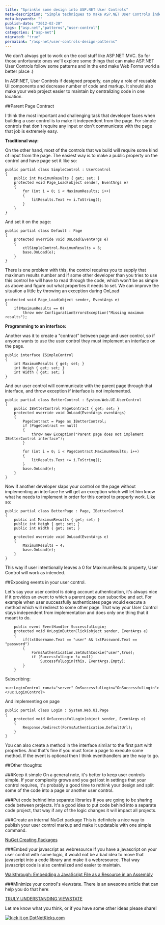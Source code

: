 ```yaml
---
title: "Sprinkle some design into ASP.NET User Controls"
meta-description: "Simple techniques to make ASP.NET User Controls independent unit of work."
meta-keywords: ""
publish-date: "2012-02-20"
tags: ["asp.net","patterns","user-control"]
categories: ["asp-net"]
migrated: "true"
permalink: "/asp-net/user-controls-design-patterns"
---
```

We don't always get to work on the cool stuff like ASP.NET MVC. So for those unfortunate ones we'll explore some things that can make ASP.NET User Controls follow some patterns and in the end make Web Forms world a better place :)

In ASP.NET, User Controls if designed properly, can play a role of reusable UI components and decrease number of code and markup. It should also make your web project easier to maintain by centralizing code in one location. 

##Parent Page Contract

I think the most important and challenging task that developer faces when building a user control is to make it independent from the page. For simple controls that  don't require any input or don't communicate with the page that job is extremely easy. 

**Traditional way:**

On the other hand, most of the controls that we build will require some kind of input from the page. The easiest way is to make a public property on the control and have page set it like so:


    public partial class SimpleControl : UserControl
    {
        public int MaximumResults { get; set; }
        protected void Page_Load(object sender, EventArgs e)
        {
            for (int i = 0; i < MaximumResults; i++)
            {
                litResults.Text += i.ToString();
            }
        }
    }

And set it on the page:

    public partial class Default : Page
    {
        protected override void OnLoad(EventArgs e)
        {
            ctlSimpleControl.MaximumResults = 5;
            base.OnLoad(e);
        }
    }

There is one problem with this, the control requires you to supply that maximum results number and if some other developer than you tries to use this control he will have to read through the code, which won't be as simple as above and figure out what properties it needs to set. We can improve the situation a little by throwing an exception during OnLoad

    protected void Page_Load(object sender, EventArgs e)
    {
        if(MaximumResults == 0)
            throw new ConfigurationErrorsException("Missing maximum results");

**Programming to an interface:**

Another was it to create a "contract" between page and user control, so if anyone wants to use the user control they must implement an interface on the page.

    public interface ISimpleControl
    {
        int MaximumResults { get; set; }
        int Heigh { get; set; }
        int Width { get; set; }
    }

And our user control will communicate with the parent page through that interface, and throw exception if interface is not implemented. 

    public partial class BetterControl : System.Web.UI.UserControl
    {
        public IBetterControl PageContract { get; set; }
        protected override void OnLoad(EventArgs eventArgs)
        {
            PageContract = Page as IBetterControl;
            if (PageContract == null)
            {
                throw new Exception("Parent page does not implement IBetterControl interface");
            }
    
            for (int i = 0; i < PageContract.MaximumResults; i++)
            {
                litResults.Text += i.ToString();
            }
            base.OnLoad(e);
        }
    }

Now if another developer slaps your control on the page without implementing an interface he will get an exception which will let him know what he needs to implement in order for this control to properly work. Like so:

    public partial class BetterPage : Page, IBetterControl 
    {
        public int MaximumResults { get; set; }
        public int Heigh { get; set; }
        public int Width { get; set; }

        protected override void OnLoad(EventArgs e)
        {
            MaximumResults = 4;
            base.OnLoad(e);
        }
    }

This way if user intentionally leaves a 0 for MaximumResults property, User Control will work as intended. 

##Exposing events in your user control. 

Let's say your user control is doing account authentication, it's always nice if it provides an event to which a parent page can subscribe and act. For example when user successfully authenticates page would execute a method which will redirect to some other page. That way your User Control stays independent from implementation and does only one thing that it meant to do.

        public event EventHandler SuccessfulLogin;
        protected void OnLoginButtonClick(object sender, EventArgs e)
        {
            if(txtUsername.Text == "user" && txtPassword.Text == "password")
            {
                FormsAuthentication.SetAuthCookie("user",true);
                if (SuccessfulLogin != null)
                    SuccessfulLogin(this, EventArgs.Empty);
            }
        }

Subscribing:

    <uc:LoginControl runat="server" OnSuccessfulLogin="OnSuccessfulLogin"></uc:LoginControl>

And implementing on page

    public partial class Login : System.Web.UI.Page
    {
        protected void OnSuccessfulLogin(object sender, EventArgs e)
        {
            Response.Redirect(FormsAuthentication.DefaultUrl);
        }
    }

You can also create a method in the interface similar to the first part with properties. And that's fine if you must force a page to execute some method. If the event is optional then I think eventhandlers are the way to go. 

##Other thoughts:

###Keep it simple
On a general note, it's better to keep user controls simple. If your complexity grows and you get lost in settings that your control requires, it's probably a good time to rethink your design and split some of the code into a page or another user control. 

###Put code behind into separate libraries
If you are going to be sharing code between projects. It's a good idea to put code behind into a separate code project, that way if any of the logic changes it will impact all projects.

###Create an internal NuGet package
This is definitely a nice way to publish your user control markup and make it updatable with one simple command.

[NuGet Creating Packages][1]

###Embed your javascript as webresource
If you have a javascript on your user control with some logic, it would not be a bad idea to move that javascript into a code library and make it a webresource. That way javascript code is also centralized and easier to maintain. 

[Walkthrough: Embedding a JavaScript File as a Resource in an Assembly][2]

###Minimize your control's viewstate.
There is an awesome article that can help you do that here: 

[TRULY UNDERSTANDING VIEWSTATE][3]



Let me know what you think, or if you have some other ideas please share!

[![kick it on DotNetKicks.com][5]][4]

  [1]: http://docs.nuget.org/docs/creating-packages/creating-and-publishing-a-package
  [2]: http://msdn.microsoft.com/en-us/library/bb398930.aspx
  [3]: http://weblogs.asp.net/infinitiesloop/archive/2006/08/03/Truly-Understanding-Viewstate.aspx
  [4]: http://www.dotnetkicks.com/kick/?url=http%3a%2f%2fblog.maskalik.com%2f
  [5]: http://www.dotnetkicks.com/Services/Images/KickItImageGenerator.ashx?url=http%3a%2f%2fblog.maskalik.com%2f